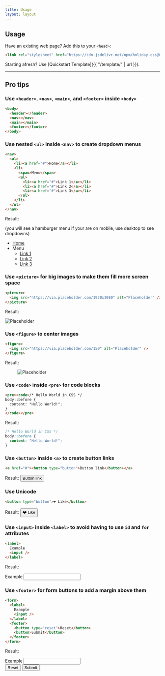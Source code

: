 ```yaml
---
title: Usage
layout: layout
---
```


## Usage

Have an existing web page? Add this to your `<head>`:

```html
<link rel="stylesheet" href="https://cdn.jsdelivr.net/npm/holiday.css@0.7.4" />
```

Starting afresh? Use [Quickstart Template]({{ "/template/" | url }}).

<hr />

## Pro tips

### Use `<header>`, `<nav>`, `<main>`, and `<footer>` inside `<body>`

```html
<body>
  <header></header>
  <nav></nav>
  <main></main>
  <footer></footer>
</body>
```

### Use nested `<ul>` inside `<nav>` to create dropdown menus

```html
<nav>
  <ul>
    <li><a href="#">Home</a></li>
    <li>
      <span>Menu</span>
      <ul>
        <li><a href="#">Link 1</a></li>
        <li><a href="#">Link 2</a></li>
        <li><a href="#">Link 3</a></li>
      </ul>
    </li>
  </ul>
</nav>
```

Result:

(you will see a hamburger menu if your are on mobile, use desktop to see
dropdowns)

<nav>
  <ul>
    <li><a href="#">Home</a></li>
    <li>
      <span>Menu</span>
      <ul>
        <li><a href="#">Link 1</a></li>
        <li><a href="#">Link 2</a></li>
        <li><a href="#">Link 3</a></li>
      </ul>
    </li>
  </ul>
</nav>

### Use `<picture>` for big images to make them fill more screen space

```html
<picture>
  <img src="https://via.placeholder.com/1920x1080" alt="Placeholder" />
</picture>
```

Result:

<picture>
  <img src="https://via.placeholder.com/1920x1080" alt="Placeholder" />
</picture>

### Use `<figure>` to center images

```html
<figure>
  <img src="https://via.placeholder.com/150" alt="Placeholder" />
</figure>
```

Result:

<figure>
  <img src="https://via.placeholder.com/150" alt="Placeholder" />
</figure>

### Use `<code>` inside `<pre>` for code blocks

```html
<pre><code>/* Hello World in CSS */
body::before {
  content: "Hello World!";
}
</code></pre>
```

Result:

```css
/* Hello World in CSS */
body::before {
  content: "Hello World!";
}
```

### Use `<button>` inside `<a>` to create button links

```html
<a href="#"><button type="button">Button link</button></a>
```

Result: <a href="#"><button type="button">Button link</button></a>

### Use Unicode

```html
<button type="button">❤️ Like</button>
```

Result: <button type="button">❤️ Like</button>

### Use `<input>` inside `<label>` to avoid having to use <code>id</code> and <code>for</code> attributes

```html
<label>
  Example
  <input />
</label>
```

Result:

<label>
  Example
  <input />
</label>

### Use `<footer>` for form buttons to add a margin above them

```html
<form>
  <label>
    Example
    <input />
  </label>
  <footer>
    <button type="reset">Reset</button>
    <button>Submit</button>
  </footer>
</form>
```

Result:

<form>
  <label>
    Example
    <input />
  </label>
  <footer>
    <button type="reset">Reset</button>
    <button>Submit</button>
  </footer>
</form>
